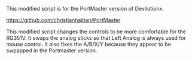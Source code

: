 This modified script is for the PortMaster version of Devilutionx.

https://github.com/christianhaitian/PortMaster

This modified script changes the controls to be more comfortable for the RG351V. It swaps the analog sticks so that Left Analog is always used for mouse control. It also fixes the A/B/X/Y because they appear to be swpapped in the Portmaster version.
